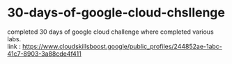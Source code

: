 # 30-days-of-google-cloud-chsllenge
completed 30 days of google cloud challenge where completed various labs.<br>
link : https://www.cloudskillsboost.google/public_profiles/244852ae-1abc-41c7-8903-3a88cde4f411

